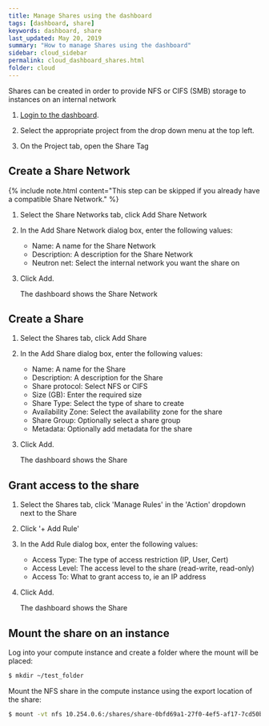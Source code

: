 ```yaml
---
title: Manage Shares using the dashboard
tags: [dashboard, share]
keywords: dashboard, share
last_updated: May 20, 2019
summary: "How to manage Shares using the dashboard"
sidebar: cloud_sidebar
permalink: cloud_dashboard_shares.html
folder: cloud
---
```


Shares can be created in order to provide NFS or CIFS (SMB) storage to instances on an internal network

1. [Login to the dashboard](cloud_dashboard_login.html).

1. Select the appropriate project from the drop down menu at the top left.

1. On the Project tab, open the Share Tag

## Create a Share Network

{% include note.html content="This step can be skipped if you already have a compatible Share Network." %}

1. Select the Share Networks tab, click Add Share Network

1. In the Add Share Network dialog box, enter the following values:

   * Name: A name for the Share Network
   * Description: A description for the Share Network
   * Neutron net: Select the internal network you want the share on

1. Click Add.

   The dashboard shows the Share Network

## Create a Share

1. Select the Shares tab, click Add Share

1. In the Add Share dialog box, enter the following values:

   * Name: A name for the Share
   * Description: A description for the Share
   * Share protocol: Select NFS or CIFS
   * Size (GB): Enter the required size
   * Share Type: Select the type of share to create
   * Availability Zone: Select the availability zone for the share
   * Share Group: Optionally select a share group
   * Metadata: Optionally add metadata for the share

1. Click Add.

   The dashboard shows the Share

## Grant access to the share

1. Select the Shares tab, click 'Manage Rules' in the 'Action' dropdown next to the Share

1. Click '+ Add Rule'

1. In the Add Rule dialog box, enter the following values:
  
   * Access Type: The type of access restriction (IP, User, Cert)
   * Access Level: The access level to the share (read-write, read-only)
   * Access To: What to grant access to, ie an IP address

1. Click Add.

   The dashboard shows the Share

## Mount the share on an instance
Log into your compute instance and create a folder where the mount will be placed:

```sh
$ mkdir ~/test_folder
```
Mount the NFS share in the compute instance using the export location of the share:

```sh
$ mount -vt nfs 10.254.0.6:/shares/share-0bfd69a1-27f0-4ef5-af17-7cd50bce6550 ~/test_folder
```


